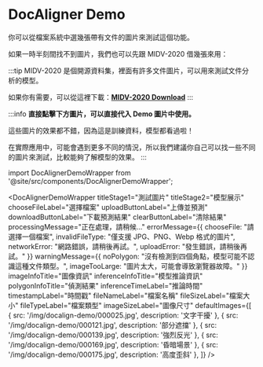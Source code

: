 # DocAligner Demo

你可以從檔案系統中選幾張帶有文件的圖片來測試這個功能。

如果一時半刻間找不到圖片，我們也可以先跟 MIDV-2020 借幾張來用：

:::tip
MIDV-2020 是個開源資料集，裡面有許多文件圖片，可以用來測試文件分析的模型。

如果你有需要，可以從這裡下載：[**MIDV-2020 Download**](http://l3i-share.univ-lr.fr/MIDV2020/midv2020.html)
:::

:::info
**直接點擊下方圖片，可以直接代入 Demo 圖片中使用。**

這些圖片的效果都不錯，因為這是訓練資料，模型都看過啦！

在實際應用中，可能會遇到更多不同的情況，所以我們建議你自己可以找一些不同的圖片來測試，比較能夠了解模型的效果。
:::

import DocAlignerDemoWrapper from '@site/src/components/DocAlignerDemoWrapper';

<DocAlignerDemoWrapper
titleStage1="測試圖片"
titleStage2="模型展示"
chooseFileLabel="選擇檔案"
uploadButtonLabel="上傳並預測"
downloadButtonLabel="下載預測結果"
clearButtonLabel="清除結果"
processingMessage="正在處理，請稍候..."
errorMessage={{
    chooseFile: "請選擇一個檔案",
    invalidFileType: "僅支援 JPG、PNG、Webp 格式的圖片",
    networkError: "網路錯誤，請稍後再試。",
    uploadError: "發生錯誤，請稍後再試。"
  }}
warningMessage={{
    noPolygon: "沒有檢測到四個角點，模型可能不認識這種文件類型。",
    imageTooLarge: "圖片太大，可能會導致瀏覽器故障。"
  }}
imageInfoTitle="圖像資訊"
inferenceInfoTitle="模型推論資訊"
polygonInfoTitle="偵測結果"
inferenceTimeLabel="推論時間"
timestampLabel="時間戳"
fileNameLabel="檔案名稱"
fileSizeLabel="檔案大小"
fileTypeLabel="檔案類型"
imageSizeLabel="圖像尺寸"
defaultImages={[
{ src: '/img/docalign-demo/000025.jpg', description: '文字干擾' },
{ src: '/img/docalign-demo/000121.jpg', description: '部分遮擋' },
{ src: '/img/docalign-demo/000139.jpg', description: '強烈反光' },
{ src: '/img/docalign-demo/000169.jpg', description: '昏暗場景' },
{ src: '/img/docalign-demo/000175.jpg', description: '高度歪斜' },
]}
/>
